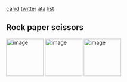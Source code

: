 [carrd](https://santimental.carrd.co/)
[twitter](https://x.com/santimental54?s=21)
[ata](https://santi.atabook.org/)
[list](https://listography.com/velasco)

## Rock paper scissors
 <img width="100" height="100" alt="image" src="https://github.com/user-attachments/assets/54443641-d8e2-4d5f-b1b1-5e67a9de2886" />
<img width="100" height="100" alt="image" src="https://github.com/user-attachments/assets/b9cabc8a-21b7-4144-9b79-c5c133f9ac8d"/>
<img width="100" height="100" alt="image" src="https://github.com/user-attachments/assets/cb0982b3-a8c0-4890-b45b-fa08aa0201ee"/>
</p>
